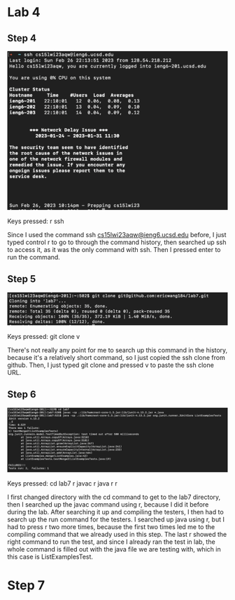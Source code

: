 # Lab 4

## Step 4

![Image](STEP4.png) 

Keys pressed: <control> r ssh <enter>

Since I used the command ssh cs15lwi23aqw@ieng6.ucsd.edu before, I just typed control r to go to through the command history, then searched up ssh to access it, as it was the only command with ssh. Then I pressed enter to run the command. 

## Step 5
  
![Image](STEP5.png)
  
Keys pressed: git clone <command> v <enter>
  
There's not really any point for me to search up this command in the history, because it's a relatively short command, so I just copied the ssh clone from github. Then, I just typed git clone and pressed <command> v to paste the ssh clone URL. 
  
## Step 6
  
![Image](STEP6.png) 
  
Keys pressed: cd lab7 <enter> <control> r javac <enter> <control> r java <control> r <control> r <enter>
  
I first changed directory with the cd command to get to the lab7 directory, then I searched up the javac command using <control> r, because I did it before during the lab. After searching it up and compiling the testers, I then had to search up the run command for the testers. I searched up java using <control> r, but I had to press <control> r two more times, because the first two times led me to the compiling command that we already used in this step. The last <control> r showed the right command to run the test, and since I already ran the test in lab, the whole command is filled out with the java file we are testing with, which in this case is ListExamplesTest.

# Step 7
 


  

  
  
